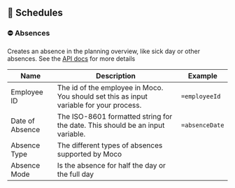 ## 📆 Schedules

### ⛔️ Absences

Creates an absence in the planning overview, like sick day or other absences.
See the [API docs](https://hundertzehn.github.io/mocoapp-api-docs/sections/schedules.html#post-schedules) for more details

| Name            | Description                                                                                                      | Example          |
|-----------------|------------------------------------------------------------------------------------------------------------------|------------------|
| Employee ID     | The id of the employee in Moco. You should set this as input variable for your process.                          | `=employeeId`    |
| Date of Absence | The ISO-8601 formatted string for the date. This should be an input variable.                                    | `=absenceDate`   |
| Absence Type    | The different types of absences supported by Moco                                                                | <Dropdown Value> |
| Absence Mode    | Is the absence for half the day or the full day                                                                  | <Dropdown Value> |
